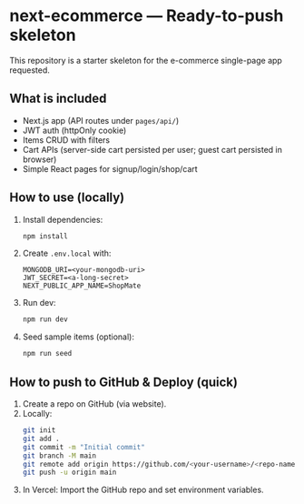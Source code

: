# next-ecommerce — Ready-to-push skeleton

This repository is a starter skeleton for the e-commerce single-page app requested.

## What is included
- Next.js app (API routes under `pages/api/`)
- JWT auth (httpOnly cookie)
- Items CRUD with filters
- Cart APIs (server-side cart persisted per user; guest cart persisted in browser)
- Simple React pages for signup/login/shop/cart

## How to use (locally)
1. Install dependencies:
   ```bash
   npm install
   ```
2. Create `.env.local` with:
   ```
   MONGODB_URI=<your-mongodb-uri>
   JWT_SECRET=<a-long-secret>
   NEXT_PUBLIC_APP_NAME=ShopMate
   ```
3. Run dev:
   ```bash
   npm run dev
   ```
4. Seed sample items (optional):
   ```bash
   npm run seed
   ```

## How to push to GitHub & Deploy (quick)
1. Create a repo on GitHub (via website).
2. Locally:
   ```bash
   git init
   git add .
   git commit -m "Initial commit"
   git branch -M main
   git remote add origin https://github.com/<your-username>/<repo-name>.git
   git push -u origin main
   ```
3. In Vercel: Import the GitHub repo and set environment variables.

